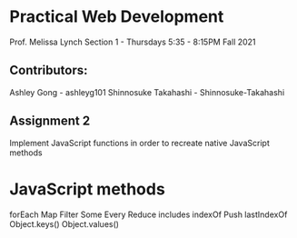 
# Practical Web Development
Prof. Melissa Lynch
Section 1 - Thursdays 5:35 - 8:15PM
Fall 2021

## Contributors:
Ashley Gong - ashleyg101
Shinnosuke Takahashi - Shinnosuke-Takahashi

## Assignment 2 
Implement JavaScript functions in order to recreate native JavaScript methods

# JavaScript methods
forEach
Map
Filter
Some
Every
Reduce
includes
indexOf
Push
lastIndexOf
Object.keys()
Object.values()

